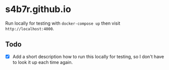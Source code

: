 # s4b7r.github.io

Run locally for testing with `docker-compose up` then visit `http://localhost:4000`.

## Todo

- [x] Add a short description how to run this locally for testing, so I don't have to look it up each time again.
